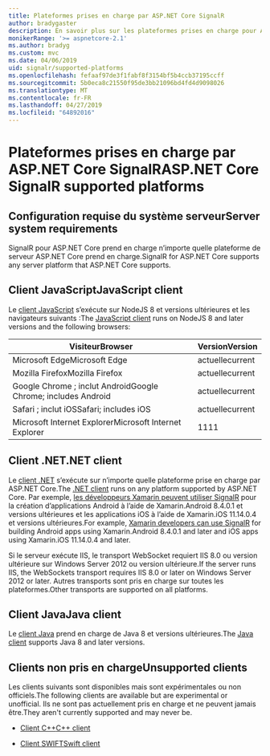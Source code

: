 ```yaml
---
title: Plateformes prises en charge par ASP.NET Core SignalR
author: bradygaster
description: En savoir plus sur les plateformes prises en charge pour ASP.NET Core SignalR.
monikerRange: '>= aspnetcore-2.1'
ms.author: bradyg
ms.custom: mvc
ms.date: 04/06/2019
uid: signalr/supported-platforms
ms.openlocfilehash: fefaaf97de3f1fabf8f3154bf5b4ccb37195ccff
ms.sourcegitcommit: 5b0eca8c21550f95de3bb21096bd4fd4d9098026
ms.translationtype: MT
ms.contentlocale: fr-FR
ms.lasthandoff: 04/27/2019
ms.locfileid: "64892016"
---
```

# <a name="aspnet-core-signalr-supported-platforms"></a><span data-ttu-id="4974e-103">Plateformes prises en charge par ASP.NET Core SignalR</span><span class="sxs-lookup"><span data-stu-id="4974e-103">ASP.NET Core SignalR supported platforms</span></span>

## <a name="server-system-requirements"></a><span data-ttu-id="4974e-104">Configuration requise du système serveur</span><span class="sxs-lookup"><span data-stu-id="4974e-104">Server system requirements</span></span>

<span data-ttu-id="4974e-105">SignalR pour ASP.NET Core prend en charge n’importe quelle plateforme de serveur ASP.NET Core prend en charge.</span><span class="sxs-lookup"><span data-stu-id="4974e-105">SignalR for ASP.NET Core supports any server platform that ASP.NET Core supports.</span></span>

## <a name="javascript-client"></a><span data-ttu-id="4974e-106">Client JavaScript</span><span class="sxs-lookup"><span data-stu-id="4974e-106">JavaScript client</span></span>

<span data-ttu-id="4974e-107">Le [client JavaScript](https://www.npmjs.com/package/@aspnet/signalr) s’exécute sur NodeJS 8 et versions ultérieures et les navigateurs suivants :</span><span class="sxs-lookup"><span data-stu-id="4974e-107">The [JavaScript client](https://www.npmjs.com/package/@aspnet/signalr) runs on NodeJS 8 and later versions and the following browsers:</span></span>

| <span data-ttu-id="4974e-108">Visiteur</span><span class="sxs-lookup"><span data-stu-id="4974e-108">Browser</span></span>                         | <span data-ttu-id="4974e-109">Version</span><span class="sxs-lookup"><span data-stu-id="4974e-109">Version</span></span> |
| ------------------------------- | ------- |
| <span data-ttu-id="4974e-110">Microsoft Edge</span><span class="sxs-lookup"><span data-stu-id="4974e-110">Microsoft Edge</span></span>                  | <span data-ttu-id="4974e-111">actuelle</span><span class="sxs-lookup"><span data-stu-id="4974e-111">current</span></span> |
| <span data-ttu-id="4974e-112">Mozilla Firefox</span><span class="sxs-lookup"><span data-stu-id="4974e-112">Mozilla Firefox</span></span>                 | <span data-ttu-id="4974e-113">actuelle</span><span class="sxs-lookup"><span data-stu-id="4974e-113">current</span></span> |
| <span data-ttu-id="4974e-114">Google Chrome ; inclut Android</span><span class="sxs-lookup"><span data-stu-id="4974e-114">Google Chrome; includes Android</span></span> | <span data-ttu-id="4974e-115">actuelle</span><span class="sxs-lookup"><span data-stu-id="4974e-115">current</span></span> |
| <span data-ttu-id="4974e-116">Safari ; inclut iOS</span><span class="sxs-lookup"><span data-stu-id="4974e-116">Safari; includes iOS</span></span>            | <span data-ttu-id="4974e-117">actuelle</span><span class="sxs-lookup"><span data-stu-id="4974e-117">current</span></span> |
| <span data-ttu-id="4974e-118">Microsoft Internet Explorer</span><span class="sxs-lookup"><span data-stu-id="4974e-118">Microsoft Internet Explorer</span></span>     | <span data-ttu-id="4974e-119">11</span><span class="sxs-lookup"><span data-stu-id="4974e-119">11</span></span>      |
 
## <a name="net-client"></a><span data-ttu-id="4974e-120">Client .NET</span><span class="sxs-lookup"><span data-stu-id="4974e-120">.NET client</span></span>

<span data-ttu-id="4974e-121">Le [client .NET](https://www.nuget.org/packages/Microsoft.AspNetCore.SignalR/) s’exécute sur n’importe quelle plateforme prise en charge par ASP.NET Core.</span><span class="sxs-lookup"><span data-stu-id="4974e-121">The [.NET client](https://www.nuget.org/packages/Microsoft.AspNetCore.SignalR/) runs on any platform supported by ASP.NET Core.</span></span> <span data-ttu-id="4974e-122">Par exemple, [les développeurs Xamarin peuvent utiliser SignalR](https://github.com/aspnet/Announcements/issues/305) pour la création d’applications Android à l’aide de Xamarin.Android 8.4.0.1 et versions ultérieures et les applications iOS à l’aide de Xamarin.iOS 11.14.0.4 et versions ultérieures.</span><span class="sxs-lookup"><span data-stu-id="4974e-122">For example, [Xamarin developers can use SignalR](https://github.com/aspnet/Announcements/issues/305) for building Android apps using Xamarin.Android 8.4.0.1 and later and iOS apps using Xamarin.iOS 11.14.0.4 and later.</span></span>

<span data-ttu-id="4974e-123">Si le serveur exécute IIS, le transport WebSocket requiert IIS 8.0 ou version ultérieure sur Windows Server 2012 ou version ultérieure.</span><span class="sxs-lookup"><span data-stu-id="4974e-123">If the server runs IIS, the WebSockets transport requires IIS 8.0 or later on Windows Server 2012 or later.</span></span> <span data-ttu-id="4974e-124">Autres transports sont pris en charge sur toutes les plateformes.</span><span class="sxs-lookup"><span data-stu-id="4974e-124">Other transports are supported on all platforms.</span></span>

## <a name="java-client"></a><span data-ttu-id="4974e-125">Client Java</span><span class="sxs-lookup"><span data-stu-id="4974e-125">Java client</span></span>

<span data-ttu-id="4974e-126">Le [client Java](https://search.maven.org/artifact/com.microsoft.aspnet/signalr) prend en charge de Java 8 et versions ultérieures.</span><span class="sxs-lookup"><span data-stu-id="4974e-126">The [Java client](https://search.maven.org/artifact/com.microsoft.aspnet/signalr) supports Java 8 and later versions.</span></span>

## <a name="unsupported-clients"></a><span data-ttu-id="4974e-127">Clients non pris en charge</span><span class="sxs-lookup"><span data-stu-id="4974e-127">Unsupported clients</span></span>

<span data-ttu-id="4974e-128">Les clients suivants sont disponibles mais sont expérimentales ou non officiels.</span><span class="sxs-lookup"><span data-stu-id="4974e-128">The following clients are available but are experimental or unofficial.</span></span> <span data-ttu-id="4974e-129">Ils ne sont pas actuellement pris en charge et ne peuvent jamais être.</span><span class="sxs-lookup"><span data-stu-id="4974e-129">They aren't currently supported and may never be.</span></span>

* [<span data-ttu-id="4974e-130">Client C++</span><span class="sxs-lookup"><span data-stu-id="4974e-130">C++ client</span></span>](https://github.com/aspnet/SignalR/tree/master/clients/cpp)

* [<span data-ttu-id="4974e-131">Client SWIFT</span><span class="sxs-lookup"><span data-stu-id="4974e-131">Swift client</span></span>](https://github.com/moozzyk/SignalR-Client-Swift)
